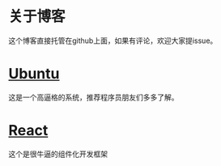 # 关于博客

这个博客直接托管在github上面，如果有评论，欢迎大家提issue。

# [Ubuntu](./ubuntu/index.md)

这是一个高逼格的系统，推荐程序员朋友们多多了解。

# [React](./react/index.md)

这个是很牛逼的组件化开发框架
